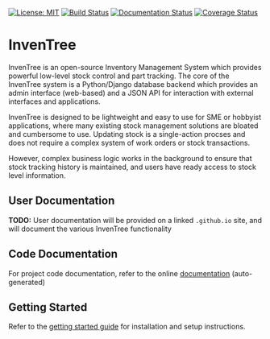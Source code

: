 [![License: MIT](https://img.shields.io/badge/License-MIT-yellow.svg)](https://opensource.org/licenses/MIT) [![Build Status](https://travis-ci.org/inventree/InvenTree.svg?branch=master)](https://travis-ci.org/inventree/InvenTree) [![Documentation Status](https://readthedocs.org/projects/inventree/badge/?version=latest)](https://inventree.readthedocs.io/en/latest/?badge=latest) [![Coverage Status](https://coveralls.io/repos/github/inventree/InvenTree/badge.svg)](https://coveralls.io/github/inventree/InvenTree)

# InvenTree 
InvenTree is an open-source Inventory Management System which provides powerful low-level stock control and part tracking. The core of the InvenTree system is a Python/Django database backend which provides an admin interface (web-based) and a JSON API for interaction with external interfaces and applications.

InvenTree is designed to be lightweight and easy to use for SME or hobbyist applications, where many existing stock management solutions are bloated and cumbersome to use. Updating stock is a single-action procses and does not require a complex system of work orders or stock transactions. 

However, complex business logic works in the background to ensure that stock tracking history is maintained, and users have ready access to stock level information.

## User Documentation

**TODO:** User documentation will be provided on a linked ```.github.io``` site, and will document the various InvenTree functionality

## Code Documentation

For project code documentation, refer to the online [documentation](http://inventree.readthedocs.io/en/latest/) (auto-generated)

## Getting Started

Refer to the [getting started guide](https://inventree.readthedocs.io/en/latest/start.html) for installation and setup instructions.
